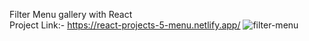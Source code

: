 Filter Menu gallery with React<br>
Project Link:- https://react-projects-5-menu.netlify.app/
![filter-menu](https://user-images.githubusercontent.com/67111661/193401546-97368ab3-80af-4c43-8dd5-837fef928e29.png)

